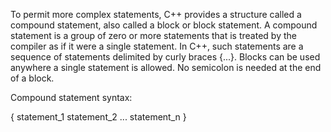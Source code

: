 To permit more complex statements, C++ provides a structure called a compound statement, also called a block or block statement. A compound statement is a group of zero or more statements that is treated by the compiler as if it were a single statement. In C++, such statements are a sequence of statements delimited by curly braces {...}. Blocks can be used anywhere a single statement is allowed. No semicolon is needed at the end of a block.

Compound statement syntax:

  {
    statement_1
    statement_2
    ...
    statement_n
  }
